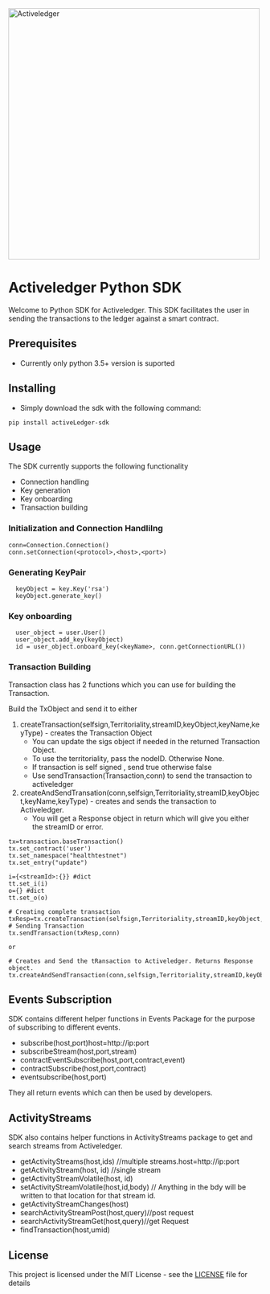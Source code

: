 <img src="https://www.activeledger.io/wp-content/uploads/2018/09/Asset-23.png" alt="Activeledger" width="500"/>


# Activeledger Python SDK

Welcome to Python SDK for Activeledger. This SDK facilitates the user in sending the transactions to the ledger against a smart contract.

## Prerequisites

- Currently only python 3.5+ version is suported


## Installing

- Simply download the sdk with the following command:

```
pip install activeLedger-sdk
```

## Usage

The SDK currently supports the following functionality

- Connection handling
- Key generation
- Key onboarding
- Transaction building


 ### Initialization and Connection Handlilng 
 ```
conn=Connection.Connection()
conn.setConnection(<protocol>,<host>,<port>)

 ```       

### Generating KeyPair
```
  keyObject = key.Key('rsa')
  keyObject.generate_key()

```

### Key onboarding
```
  user_object = user.User()
  user_object.add_key(keyObject)
  id = user_object.onboard_key(<keyName>, conn.getConnectionURL())

```
    
### Transaction Building    
 Transaction class has 2 functions which you can use for building the Transaction.



 Build the TxObject and send it to either
 1) createTransaction(selfsign,Territoriality,streamID,keyObject,keyName,keyType) - creates the Transaction Object
 	- You can update the sigs object if needed in the returned Transaction Object.
	- To use the territoriality, pass the nodeID. Otherwise None.
	- If transaction is self signed , send true otherwise false
	- Use sendTransaction(Transaction,conn) to send the transaction to activeledger
 2) createAndSendTransation(conn,selfsign,Territoriality,streamID,keyObject,keyName,keyType) - creates and sends the transaction to Activeledger. 
 	- You will get a Response object in return which will give you either the streamID or error.
 
```
tx=transaction.baseTransaction()
tx.set_contract('user')
tx.set_namespace("healthtestnet")
tx.set_entry("update")

i={<streamId>:{}} #dict
tt.set_i(i)
o={} #dict
tt.set_o(o) 

# Creating complete transaction
txResp=tx.createTransaction(selfsign,Territoriality,streamID,keyObject,keyName,keyType)
# Sending Transaction
tx.sendTransaction(txResp,conn)

or

# Creates and Send the tRansaction to Activeledger. Returns Response object.
tx.createAndSendTransaction(conn,selfsign,Territoriality,streamID,keyObject,keyName,keyType);

```

## Events Subscription

SDK contains different helper functions in Events Package for the purpose of subscribing to different events.

- subscribe(host,port)host=http://ip:port
- subscribeStream(host,port,stream)
- contractEventSubscribe(host,port,contract,event)
- contractSubscribe(host,port,contract)
- eventsubscribe(host,port)

They all return events which can then be used by developers.

## ActivityStreams

SDK also contains helper functions in ActivityStreams package to get and search streams from Activeledger.
- getActivityStreams(host,ids) //multiple streams.host=http://ip:port
- getActivityStream(host, id) //single stream
- getActivityStreamVolatile(host, id)
- setActivityStreamVolatile(host,id,body) // Anything in the bdy will be written to that location for that stream id.
- getActivityStreamChanges(host)
- searchActivityStreamPost(host,query)//post request
- searchActivityStreamGet(host,query)//get Request
- findTransaction(host,umid)


## License

This project is licensed under the MIT License - see the [LICENSE](LICENSE) file for details
